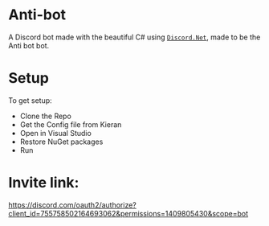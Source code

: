# Anti-bot
A Discord bot made with the beautiful C# using [`Discord.Net`](https://github.com/discord-net/Discord.Net), made to be the Anti bot bot.

# Setup

To get setup:

* Clone the Repo
* Get the Config file from Kieran
* Open in Visual Studio
* Restore NuGet packages
* Run

# Invite link:

https://discord.com/oauth2/authorize?client_id=755758502164693062&permissions=1409805430&scope=bot
